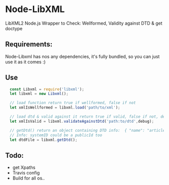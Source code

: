 Node-LibXML
==========

LibXML2 Node.js Wrapper to Check: Wellformed, Validity against DTD & get doctype

## Requirements: 

Node-Libxml has nos any dependencies, it's fully bundled, so you can just use it as it comes :)

## Use

```javascript
  const Libxml = require('libxml');
  let libxml = new Libxml();

  // load function return true if wellformed, false if not
  let xmlIsWellformed = libxml.load('path/to/xml');

  // load dtd & valid against it return true if valid, false if not, debug option is a boolean to set debug to true or not | default is false
  let xmlIsValid = libxml.validateAgainstDtd('path:to/dtd',debug);

  // getDtd() return an object containing DTD info:  { "name": "article","externalId": "my doctype of doom","systemId": "mydoctype.dtd"}
  // Info: systemID could be a publicId too
  let dtdFile = libxml.getDtd();
```

## Todo:
- get Xpaths
- Travis config
- Build for all os..
